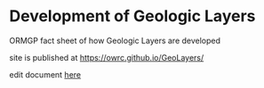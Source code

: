 # Development of Geologic Layers
ORMGP fact sheet of how Geologic Layers are developed

site is published at https://owrc.github.io/GeoLayers/


edit document [here](https://github.com/OWRC/GeoLayers/index.md)
